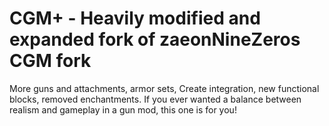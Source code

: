 # CGM+ - Heavily modified and expanded fork of zaeonNineZeros CGM fork
More guns and attachments, armor sets, Create integration, new functional blocks, removed enchantments. If you ever wanted a balance between realism and gameplay in a gun mod, this one is for you!